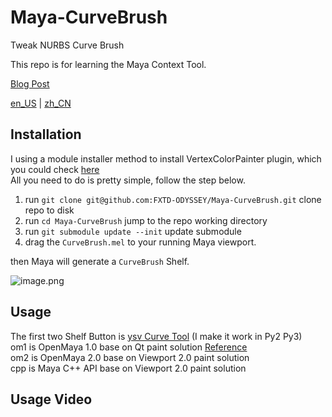 # Maya-CurveBrush

Tweak NURBS Curve Brush 

This repo is for learning the Maya Context Tool.

[Blog Post](https://blog.l0v0.com/posts/cacaf61d.html)

[en_US](./README.md) | [zh_CN](./README_zh.md)


## Installation 

I using a module installer method to install VertexColorPainter plugin, which you could check [here](https://github.com/robertjoosten/maya-module-installer)   
All you need to do is pretty simple, follow the step below.

1. run `git clone git@github.com:FXTD-ODYSSEY/Maya-CurveBrush.git` clone repo to disk
2. run `cd Maya-CurveBrush` jump to the repo working directory
3. run `git submodule update --init` update submodule
4. drag the `CurveBrush.mel` to your running Maya viewport.

then Maya will generate a `CurveBrush` Shelf.

![image.png](https://pic.rmb.bdstatic.com/bjh/fb71bf67a116e2c0cda241d8e046349f.jpeg)

## Usage

The first two Shelf Button is [ysv Curve Tool](https://www.highend3d.com/maya/script/curve-paint-and-tweak-tool-for-maya#google_vignette) (I make it work in Py2 Py3)  
om1 is OpenMaya 1.0 base on Qt paint solution [Reference](https://github.com/wiremas/spore)  
om2 is OpenMaya 2.0 base on Viewport 2.0 paint solution  
cpp is Maya C++ API base on  Viewport 2.0 paint solution  

## Usage Video


